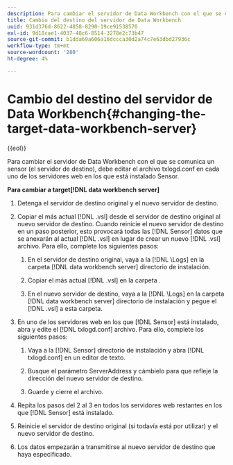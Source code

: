 ```yaml
---
description: Para cambiar el servidor de Data Workbench con el que se comunica un sensor (el servidor de destino), debe editar el archivo txlogd.conf en cada uno de los servidores web en los que está instalado Sensor.
title: Cambio del destino del servidor de Data Workbench
uuid: 931d376d-8622-4858-8290-19ce91538570
exl-id: 9d18cae1-4037-48c6-8514-3278e2c73b47
source-git-commit: b1dda69a606a16dccca30d2a74c7e63dbd27936c
workflow-type: tm+mt
source-wordcount: '280'
ht-degree: 4%

---
```


# Cambio del destino del servidor de Data Workbench{#changing-the-target-data-workbench-server}

{{eol}}

Para cambiar el servidor de Data Workbench con el que se comunica un sensor (el servidor de destino), debe editar el archivo txlogd.conf en cada uno de los servidores web en los que está instalado Sensor.

**Para cambiar a target[!DNL data workbench server]**

1. Detenga el servidor de destino original y el nuevo servidor de destino.
1. Copiar el más actual [!DNL .vsl] desde el servidor de destino original al nuevo servidor de destino. Cuando reinicie el nuevo servidor de destino en un paso posterior, esto provocará todas las [!DNL Sensor] datos que se anexarán al actual [!DNL .vsl] en lugar de crear un nuevo [!DNL .vsl] archivo. Para ello, complete los siguientes pasos:

   1. En el servidor de destino original, vaya a la [!DNL \Logs] en la carpeta [!DNL data workbench server] directorio de instalación.

   1. Copiar el más actual [!DNL .vsl] en la carpeta .
   1. En el nuevo servidor de destino, vaya a la [!DNL \Logs] en la carpeta [!DNL data workbench server] directorio de instalación y pegue el [!DNL .vsl] a esta carpeta.

1. En uno de los servidores web en los que [!DNL Sensor] está instalado, abra y edite el [!DNL txlogd.conf] archivo. Para ello, complete los siguientes pasos:

   1. Vaya a la [!DNL Sensor] directorio de instalación y abra [!DNL txlogd.conf] en un editor de texto.

   1. Busque el parámetro ServerAddress y cámbielo para que refleje la dirección del nuevo servidor de destino.
   1. Guarde y cierre el archivo.

1. Repita los pasos del 2 al 3 en todos los servidores web restantes en los que [!DNL Sensor] está instalado.
1. Reinicie el servidor de destino original (si todavía está por utilizar) y el nuevo servidor de destino.
1. Los datos empezarán a transmitirse al nuevo servidor de destino que haya especificado.

